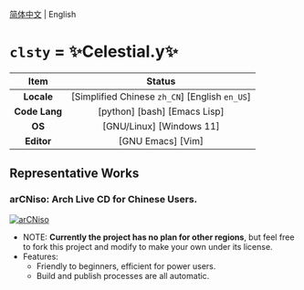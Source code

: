 [简体中文](https://github.com/clsty) | English
# `clsty` = ✨Celestial.y✨
| Item | Status |
| :---: | :---: |
| **Locale** | [Simplified Chinese `zh_CN`] [English `en_US`] |
| **Code Lang** | [python] [bash] [Emacs Lisp] |
| **OS** | [GNU/Linux] [Windows 11] |
| **Editor** | [GNU Emacs] [Vim] |

## Representative Works
### arCNiso: Arch Live CD for Chinese Users.
[![arCNiso](https://github-readme-stats.vercel.app/api/pin?username=clsty&repo=arCNiso&title=arCN&locale=en&title_color=fff&icon_color=fff&text_color=fff&bg_color=30,e96443,904e95)](https://github.com/clsty/arCNiso)
- NOTE: **Currently the project has no plan for other regions**, but feel free to fork this project and modify to make your own under its license.
- Features:
  - Friendly to beginners, efficient for power users.
  - Build and publish processes are all automatic.